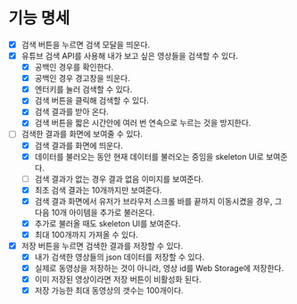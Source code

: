 # 기능 명세

- [x] 검색 버튼을 누르면 검색 모달을 띄운다.
- [x] 유튜브 검색 API를 사용해 내가 보고 싶은 영상들을 검색할 수 있다.
  - [x] 공백인 경우를 확인한다.
  - [x] 공백인 경우 경고창을 띄운다.
  - [x] 엔터키를 눌러 검색할 수 있다.
  - [x] 검색 버튼을 클릭해 검색할 수 있다.
  - [x] 검색 결과를 받아 온다.
  - [x] 검색 버튼을 짧은 시간안에 여러 번 연속으로 누르는 것을 방지한다.
- [ ] 검색한 결과를 화면에 보여줄 수 있다.
  - [x] 검색 결과를 화면에 띄운다.
  - [x] 데이터를 불러오는 동안 현재 데이터를 불러오는 중임을 skeleton UI로 보여준다.
  - [ ] 검색 결과가 없는 경우 결과 없음 이미지를 보여준다.
  - [x] 최초 검색 결과는 10개까지만 보여준다. 
  - [x] 검색 결과 화면에서 유저가 브라우저 스크롤 바를 끝까지 이동시켰을 경우, 그 다음 10개 아이템을 추가로 불러온다.
  - [x] 추가로 불러올 때도 skeleton UI를 보여준다.
  - [x] 최대 100개까지 가져올 수 있다.
- [x] 저장 버튼을 누르면 검색한 결과를 저장할 수 있다.
  - [x] 내가 검색한 영상들의 json 데이터를 저장할 수 있다.
  - [x] 실제로 동영상을 저장하는 것이 아니라, 영상 id를 Web Storage에 저장한다.
  - [x] 이미 저장된 영상이라면 저장 버튼이 비활성화 된다.
  - [x] 저장 가능한 최대 동영상의 갯수는 100개이다.